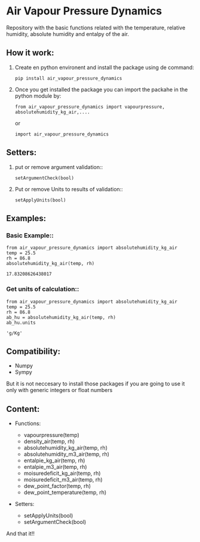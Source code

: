 # Air Vapour Pressure Dynamics

Repository with the basic functions related with the temperature, relative humidity, absolute humidity and entalpy of the air.

## How it work:

1. Create en python environent and install the package using de command:
    ````
    pip install air_vapour_pressure_dynamics
    ````
2. Once you get installed the package you can import the packahe in the python module by:
    ````
    from air_vapour_pressure_dynamics import vapourpressure, absolutehumidity_kg_air,....
    ````
    or 

    ````
    import air_vapour_pressure_dynamics
    ````

## Setters:

1. put or remove argument validation::
    ````
    setArgumentCheck(bool)
    ````
2. Put or remove Units to results of validation::
    ````
    setApplyUnits(bool)
    ````

## Examples:

### Basic Example::
````
from air_vapour_pressure_dynamics import absolutehumidity_kg_air
temp = 25.5
rh = 86.8
absolutehumidity_kg_air(temp, rh)

17.83208626438017
````

### Get units of calculation::
```` 
from air_vapour_pressure_dynamics import absolutehumidity_kg_air
temp = 25.5
rh = 86.8
ab_hu = absolutehumidity_kg_air(temp, rh)
ab_hu.units

'g/Kg'
````
## Compatibility:

* Numpy
* Sympy

But it is not neccesary to install those packages if you are going to use it only with generic integers or float numbers

## Content:

* Functions:

    - vapourpressure(temp)
    - density_air(temp, rh)
    - absolutehumidity_kg_air(temp, rh)
    - absolutehumidity_m3_air(temp, rh)
    - entalpie_kg_air(temp, rh)
    - entalpie_m3_air(temp, rh)
    - moisuredeficit_kg_air(temp, rh)
    - moisuredeficit_m3_air(temp, rh)
    - dew_point_factor(temp, rh)
    - dew_point_temperature(temp, rh)

* Setters:

    - setApplyUnits(bool)
    - setArgumentCheck(bool)


And that it!!